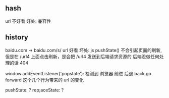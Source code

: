 ## hash
url 不好看
好处: 兼容性

## history
baidu.com -> baidu.com/s/
url 好看
坏处: js pushState() 不会引起页面的刷新,但是在 /url4 上面点击刷新，是会把 /url4 发送到后端请求资源的 后端没做任何处理的话 404

window.addEventListener('popstate'): 检测到 浏览器 前进 后退
back go forward 这个几个行为带来的 url 的变化

pushState: ?
rep;aceState: ?